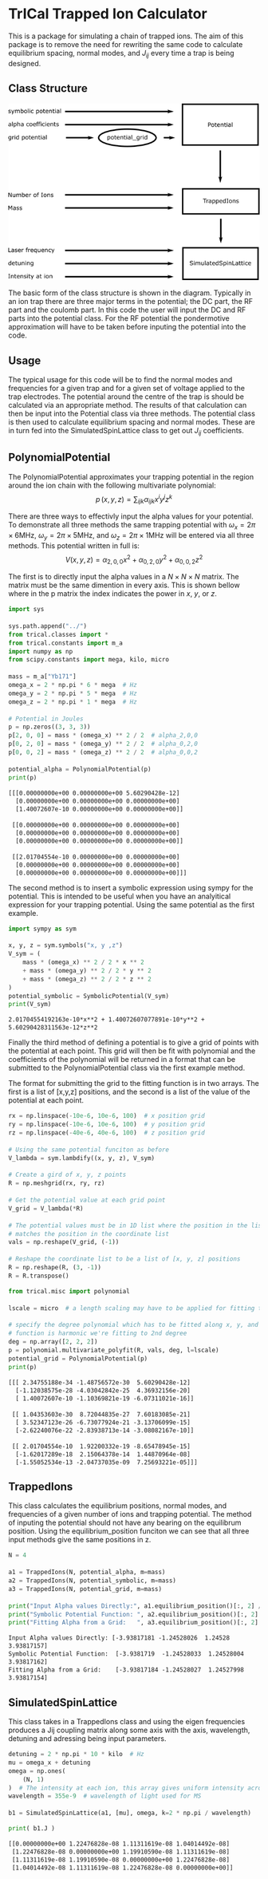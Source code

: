 
# TrICal Trapped Ion Calculator

This is a package for simulating a chain of trapped ions. The aim of this package is to remove the need for rewriting the same code to calculate equilibrium spacing, normal modes, and $J_{ij}$ every time a trap is being designed.

## Class Structure
![class structure](tutorial/class_structure.png)

The basic form of the class structure is shown in the diagram. Typically in an ion trap there are three major terms in the potential; the DC part, the RF part and the coulomb part. In this code the user will input the DC and RF parts into the potential class. For the RF potential the pondermotive approximation will have to be taken before inputing the potential into the code. 

## Usage

The typical usage for this code will be to find the normal modes and frequencies for a given trap and for a given set of voltage applied to the trap electrodes. The potential around the centre of the trap is should be calculated via an appropriate method. The results of that calculation can then be input into the Potential class via three methods. The potential class is then used to calculate equilibrium spacing and normal modes. These are in turn fed into the SimulatedSpinLattice class to get out $J_{ij}$ coefficients.

## PolynomialPotential

The PolynomialPotential approximates your trapping potential in the region around the ion chain with the following multivariate polynomial:
$$
    p \,(x,y,z) = \sum_{ijk} \alpha_{ijk}  x^iy^jz^k
$$


There are three ways to effectivly input the alpha values for your potential. To demonstrate all three methods the same trapping potential with $\omega_x = 2\pi\times6$MHz, $\omega_y = 2\pi\times5$MHz, and $\omega_z = 2\pi\times1$MHz will be entered via all three methods. This potential written in full is:
$$
    V(x, y, z) = \alpha_{2,0,0}x^2 + \alpha_{0,2,0}y^2 + \alpha_{0,0,2}z^2
$$



The first is to directly input the alpha values in a $N\times N \times N$ matrix. The matrix must be the same dimention in every axis. This is shown bellow where in the p matrix the index indicates the power in $x$, $y$, or $z$.


```python
import sys

sys.path.append("../")
from trical.classes import *
from trical.constants import m_a
import numpy as np
from scipy.constants import mega, kilo, micro

mass = m_a["Yb171"]
omega_x = 2 * np.pi * 6 * mega  # Hz
omega_y = 2 * np.pi * 5 * mega  # Hz
omega_z = 2 * np.pi * 1 * mega  # Hz

# Potential in Joules
p = np.zeros((3, 3, 3))
p[2, 0, 0] = mass * (omega_x) ** 2 / 2  # alpha_2,0,0
p[0, 2, 0] = mass * (omega_y) ** 2 / 2  # alpha_0,2,0
p[0, 0, 2] = mass * (omega_z) ** 2 / 2  # alpha_0,0,2

potential_alpha = PolynomialPotential(p)
print(p)
```

    [[[0.00000000e+00 0.00000000e+00 5.60290428e-12]
      [0.00000000e+00 0.00000000e+00 0.00000000e+00]
      [1.40072607e-10 0.00000000e+00 0.00000000e+00]]
    
     [[0.00000000e+00 0.00000000e+00 0.00000000e+00]
      [0.00000000e+00 0.00000000e+00 0.00000000e+00]
      [0.00000000e+00 0.00000000e+00 0.00000000e+00]]
    
     [[2.01704554e-10 0.00000000e+00 0.00000000e+00]
      [0.00000000e+00 0.00000000e+00 0.00000000e+00]
      [0.00000000e+00 0.00000000e+00 0.00000000e+00]]]
    

The second method is to insert a symbolic expression using sympy for the potential. This is intended to be useful when you have an analyitical expression for your trapping potential. Using the same potential as the first example.


```python
import sympy as sym

x, y, z = sym.symbols("x, y ,z")
V_sym = (
    mass * (omega_x) ** 2 / 2 * x ** 2
    + mass * (omega_y) ** 2 / 2 * y ** 2
    + mass * (omega_z) ** 2 / 2 * z ** 2
)
potential_symbolic = SymbolicPotential(V_sym)
print(V_sym)
```

    2.01704554192163e-10*x**2 + 1.40072607077891e-10*y**2 + 5.60290428311563e-12*z**2
    

Finally the third method of defining a potential is to give a grid of points with the potential at each point. This grid will then be fit with polynomial and the coefficients of the polynomial will be returned in a format that can be submitted to the PolynomialPotential class via the first example method.

The format for submitting the grid to the fitting function is in two arrays. The first is a list of \[x,y,z\] positions, and the second is a list of the value of the potential at each point.


```python
rx = np.linspace(-10e-6, 10e-6, 100)  # x position grid
ry = np.linspace(-10e-6, 10e-6, 100)  # y position grid
rz = np.linspace(-40e-6, 40e-6, 100)  # z position grid

# Using the same potential funciton as before
V_lambda = sym.lambdify((x, y, z), V_sym)

# Create a gird of x, y, z points
R = np.meshgrid(rx, ry, rz)

# Get the potential value at each grid point
V_grid = V_lambda(*R)

# The potential values must be in 1D list where the position in the list
# matches the position in the coordinate list
vals = np.reshape(V_grid, (-1))

# Reshape the coordinate list to be a list of [x, y, z] positions
R = np.reshape(R, (3, -1))
R = R.transpose()
```


```python
from trical.misc import polynomial

lscale = micro  # a length scaling may have to be applied for fitting to converge

# specify the degree polynomial which has to be fitted along x, y, and z. In this case since we know the
# function is harmonic we're fitting to 2nd degree
deg = np.array([2, 2, 2])
p = polynomial.multivariate_polyfit(R, vals, deg, l=lscale)
potential_grid = PolynomialPotential(p)
print(p)
```

    [[[ 2.34755188e-34 -1.48756572e-30  5.60290428e-12]
      [-1.12038575e-28 -4.03042842e-25  4.36932156e-20]
      [ 1.40072607e-10 -1.10369821e-19 -6.07311021e-16]]
    
     [[ 1.04353603e-30  8.72044835e-27  7.60183085e-21]
      [ 3.52347123e-26 -6.73077924e-21 -3.13706099e-15]
      [-2.62240076e-22 -2.83938713e-14 -3.08082167e-10]]
    
     [[ 2.01704554e-10  1.92200332e-19 -8.65478945e-15]
      [-1.62017289e-18  2.15064378e-14  1.44870964e-08]
      [-1.55052534e-13 -2.04737035e-09  7.25693221e-05]]]
    

## TrappedIons

This class calculates the equilibrium positions, normal modes, and frequencies of a given number of ions and trapping potential. The method of inputing the potential should not have any bearing on the equilibrum position. Using the equilibrium_position funciton we can see that all three input methods give the same positions in z.


```python
N = 4

a1 = TrappedIons(N, potential_alpha, m=mass)
a2 = TrappedIons(N, potential_symbolic, m=mass)
a3 = TrappedIons(N, potential_grid, m=mass)

print("Input Alpha values Directly:", a1.equilibrium_position()[:, 2] / micro)
print("Symbolic Potential Function: ", a2.equilibrium_position()[:, 2] / micro)
print("Fitting Alpha from a Grid:   ", a3.equilibrium_position()[:, 2] / micro)
```

    Input Alpha values Directly: [-3.93817181 -1.24528026  1.24528     3.93817157]
    Symbolic Potential Function:  [-3.9381719  -1.24528033  1.24528004  3.93817162]
    Fitting Alpha from a Grid:    [-3.93817184 -1.24528027  1.24527998  3.93817154]
    

## SimulatedSpinLattice 

This class takes in a TrappedIons class and using the eigen frequencies produces a Jij coupling matrix along some axis with the axis, wavelength, detuning and adressing being input parameters.



```python
detuning = 2 * np.pi * 10 * kilo  # Hz
mu = omega_x + detuning
omega = np.ones(
    (N, 1)
)  # The intensity at each ion, this array gives uniform intensity across each ion
wavelength = 355e-9  # wavelength of light used for MS

b1 = SimulatedSpinLattice(a1, [mu], omega, k=2 * np.pi / wavelength)
```


```python
print( b1.J )
```

    [[0.00000000e+00 1.22476828e-08 1.11311619e-08 1.04014492e-08]
     [1.22476828e-08 0.00000000e+00 1.19910590e-08 1.11311619e-08]
     [1.11311619e-08 1.19910590e-08 0.00000000e+00 1.22476828e-08]
     [1.04014492e-08 1.11311619e-08 1.22476828e-08 0.00000000e+00]]
    





















